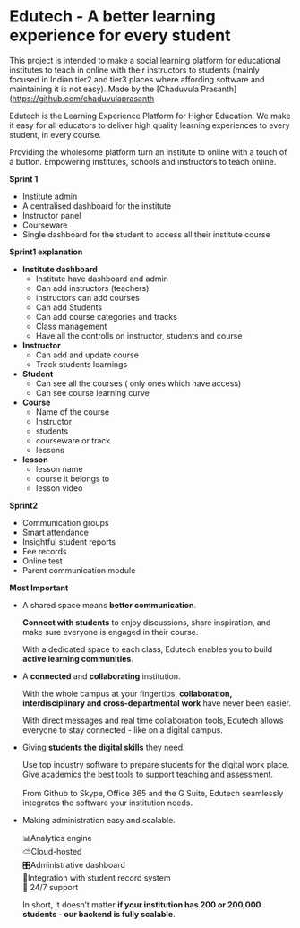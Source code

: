 # Edutech -  A better learning experience for every student

This project is intended to make a social learning platform for educational institutes to teach in online with their instructors to students (mainly focused in Indian tier2 and tier3 places where affording software and maintaining it is not easy). Made by the [Chaduvula Prasanth](https://github.com/chaduvulaprasanth

Edutech is the Learning Experience Platform for Higher Education. We make it easy for all educators to deliver high quality learning experiences to every student, in every course.

Providing the wholesome platform turn an institute to online with a touch of a button. Empowering institutes, schools and instructors to teach online.


**Sprint 1**
 - Institute admin
 - A centralised dashboard for the institute
 - Instructor panel
 - Courseware
 - Single dashboard for the student to access all their institute course

**Sprint1 explanation**
 - **Institute dashboard**
	 - Institute have dashboard and admin
	 - Can add instructors (teachers)
	 - instructors can add courses
	 - Can add Students 
	 - Can add course categories and tracks
	 - Class management
	 - Have all the controlls on instructor, students and course
 - **Instructor**
	 - Can add and update course
	 -  Track students learnings	
 - **Student**
	 - Can see all the courses ( only ones which have access)
	 - Can see course learning curve 
 - **Course**
	 - Name of the course
	 - Instructor 
	 - students
	 - courseware or track
	 - lessons
 - **lesson**
	 - lesson name
	 - course it belongs to
	 - lesson video
	 
**Sprint2**

 - Communication groups
 - Smart attendance 
 - Insightful student reports
 - Fee records
 - Online test
 - Parent communication module
 
 **Most Important**
 - A shared space means  **better communication**.

	**Connect with students**  to enjoy discussions, share inspiration, and make sure everyone is engaged in their course.  
	  
	With a dedicated space to each class, Edutech enables you to build **active learning communities**.

- A  **connected**  and  **collaborating**  institution.

	With the whole campus at your fingertips,  **collaboration, interdisciplinary and cross-departmental work**  have never been easier.  
	  
	With direct messages and real time collaboration tools, Edutech allows everyone to stay connected - like on a digital campus.

- Giving **students the digital skills** they need.

	Use top industry software to prepare students for the digital work place. Give academics the best tools to support teaching and assessment.  
	‍  
	From Github to Skype, Office 365 and the G Suite, Edutech seamlessly integrates the software your institution needs.

- Making administration easy and scalable.

	📊Analytics engine  
	⛅️Cloud-hosted  
	🎛Administrative dashboard  
	🔎Integration with student record system  
	🙌 24/7 support  
	  
	In short, it doesn’t matter  **if your institution has 200 or 200,000 students - our backend is fully scalable**.
